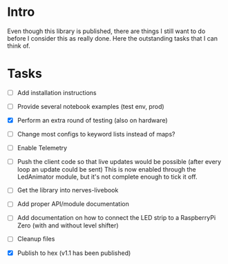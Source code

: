 # Intro
Even though this library is published, there are things I still want to do before I consider this
as really done. Here the outstanding tasks that I can think of.
# Tasks
- [ ] Add installation instructions
- [ ] Provide several notebook examples (test env, prod)
- [x] Perform an extra round of testing (also on hardware)
- [ ] Change most configs to keyword lists instead of maps?
- [ ] Enable Telemetry
- [ ] Push the client code so that live updates would be possible (after every loop an update could be sent)
      This is now enabled through the LedAnimator module, but it's not complete enough to tick it off.
- [ ] Get the library into nerves-livebook
- [ ] Add proper API/module documentation
- [ ] Add documentation on how to connect the LED strip to a RaspberryPi Zero (with and without level shifter)
- [ ] Cleanup files
- [x] Publish to hex (v1.1 has been published)

